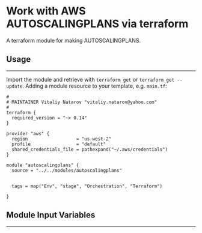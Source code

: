 # Work with AWS AUTOSCALINGPLANS via terraform

A terraform module for making AUTOSCALINGPLANS.


## Usage
----------------------
Import the module and retrieve with ```terraform get``` or ```terraform get --update```. Adding a module resource to your template, e.g. `main.tf`:

```
#
# MAINTAINER Vitaliy Natarov "vitaliy.natarov@yahoo.com"
#
terraform {
  required_version = "~> 0.14"
}

provider "aws" {
  region                  = "us-west-2"
  profile                 = "default"
  shared_credentials_file = pathexpand("~/.aws/credentials")
}

module "autoscalingplans" {
  source = "../../modules/autoscalingplans"


  tags = map("Env", "stage", "Orchestration", "Terraform")

}
```

## Module Input Variables
----------------------
